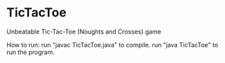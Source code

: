 # TicTacToe
Unbeatable Tic-Tac-Toe (Noughts and Crosses) game

How to run:
run "javac TicTacToe.java" to compile.
run "java TicTacToe" to run the program.



